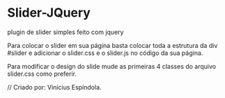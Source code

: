 # Slider-JQuery
plugin de slider simples feito com jquery

Para colocar o slider em sua página basta colocar toda a estrutura da div #slider e adicionar o slider.css e o slider.js no código da sua página.

Para modificar o design do slide mude as primeiras 4 classes do arquivo slider.css como preferir.


// Criado por: Vinícius Espíndola.
